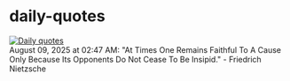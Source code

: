 # daily-quotes
[![Daily quotes](https://github.com/ceepu8/daily-quotes/actions/workflows/daily-quote.yml/badge.svg)](https://github.com/ceepu8/daily-quotes/actions/workflows/daily-quote.yml)<br/>
August 09, 2025 at 02:47 AM: "At Times One Remains Faithful To A Cause Only Because Its Opponents Do Not Cease To Be Insipid." - Friedrich Nietzsche
